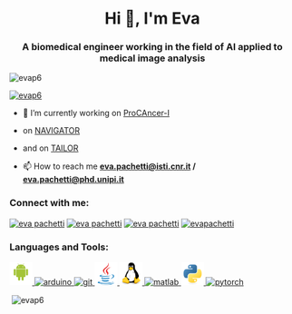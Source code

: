 <h1 align="center">Hi 👋, I'm Eva</h1>
<h3 align="center">A biomedical engineer working in the field of AI applied to medical image analysis</h3>

<p align="left"> <img src="https://komarev.com/ghpvc/?username=evap6&label=Profile%20views&color=0e75b6&style=flat" alt="evap6" /> </p>

<p align="left"> <a href="https://github.com/ryo-ma/github-profile-trophy"><img src="https://github-profile-trophy.vercel.app/?username=evap6" alt="evap6" /></a> </p>

- 🔭 I’m currently working on [ProCAncer-I](https://www.procancer-i.eu/)

- on [NAVIGATOR](http://navigator.med.unipi.it/)

- and on [TAILOR](https://tailor-network.eu/)

- 📫 How to reach me **eva.pachetti@isti.cnr.it / eva.pachetti@phd.unipi.it**

<h3 align="left">Connect with me:</h3>
<p align="left">
<a href="https://twitter.com/eva pachetti" target="blank"><img align="center" src="https://raw.githubusercontent.com/rahuldkjain/github-profile-readme-generator/master/src/images/icons/Social/twitter.svg" alt="eva pachetti" height="30" width="40" /></a>
<a href="https://linkedin.com/in/eva pachetti" target="blank"><img align="center" src="https://raw.githubusercontent.com/rahuldkjain/github-profile-readme-generator/master/src/images/icons/Social/linked-in-alt.svg" alt="eva pachetti" height="30" width="40" /></a>
<a href="https://fb.com/eva pachetti" target="blank"><img align="center" src="https://raw.githubusercontent.com/rahuldkjain/github-profile-readme-generator/master/src/images/icons/Social/facebook.svg" alt="eva pachetti" height="30" width="40" /></a>
<a href="https://instagram.com/evapachetti" target="blank"><img align="center" src="https://raw.githubusercontent.com/rahuldkjain/github-profile-readme-generator/master/src/images/icons/Social/instagram.svg" alt="evapachetti" height="30" width="40" /></a>
</p>

<h3 align="left">Languages and Tools:</h3>
<p align="left"> <a href="https://developer.android.com" target="_blank" rel="noreferrer"> <img src="https://raw.githubusercontent.com/devicons/devicon/master/icons/android/android-original-wordmark.svg" alt="android" width="40" height="40"/> </a> <a href="https://www.arduino.cc/" target="_blank" rel="noreferrer"> <img src="https://cdn.worldvectorlogo.com/logos/arduino-1.svg" alt="arduino" width="40" height="40"/> </a> <a href="https://git-scm.com/" target="_blank" rel="noreferrer"> <img src="https://www.vectorlogo.zone/logos/git-scm/git-scm-icon.svg" alt="git" width="40" height="40"/> </a> <a href="https://www.java.com" target="_blank" rel="noreferrer"> <img src="https://raw.githubusercontent.com/devicons/devicon/master/icons/java/java-original.svg" alt="java" width="40" height="40"/> </a> <a href="https://www.linux.org/" target="_blank" rel="noreferrer"> <img src="https://raw.githubusercontent.com/devicons/devicon/master/icons/linux/linux-original.svg" alt="linux" width="40" height="40"/> </a> <a href="https://www.mathworks.com/" target="_blank" rel="noreferrer"> <img src="https://upload.wikimedia.org/wikipedia/commons/2/21/Matlab_Logo.png" alt="matlab" width="40" height="40"/> </a> <a href="https://www.python.org" target="_blank" rel="noreferrer"> <img src="https://raw.githubusercontent.com/devicons/devicon/master/icons/python/python-original.svg" alt="python" width="40" height="40"/> </a> <a href="https://pytorch.org/" target="_blank" rel="noreferrer"> <img src="https://www.vectorlogo.zone/logos/pytorch/pytorch-icon.svg" alt="pytorch" width="40" height="40"/> </a> </p>

<p>&nbsp;<img align="center" src="https://github-readme-stats.vercel.app/api?username=evap6&show_icons=true&locale=en" alt="evap6" /></p>
